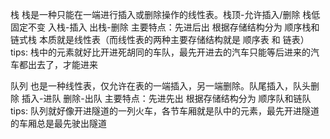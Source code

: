 栈
栈是一种只能在一端进行插入或删除操作的线性表。栈顶-允许插入/删除 栈低固定不变 入栈-插入 出栈-删除
主要特点：先进后出 
根据存储结构分为 顺序栈和链式栈
本质就是线性表（而线性表的两种主要存储结构就是 顺序表 和 链表）
tips: 栈中的元素就好比开进死胡同的车队，最先开进去的汽车只能等后进来的汽车都出去了，才能进来

队列
也是一种线性表，仅允许在表的一端插入，另一端删除。队尾插入，队头删除 插入-进队 删除-出队
主要特点：先进先出 
根据存储结构分为 顺序队和链队
tips: 队列就好像开进隧道的一列火车，各节车厢就是队中的元素，最先开进隧道的车厢总是最先驶出隧道